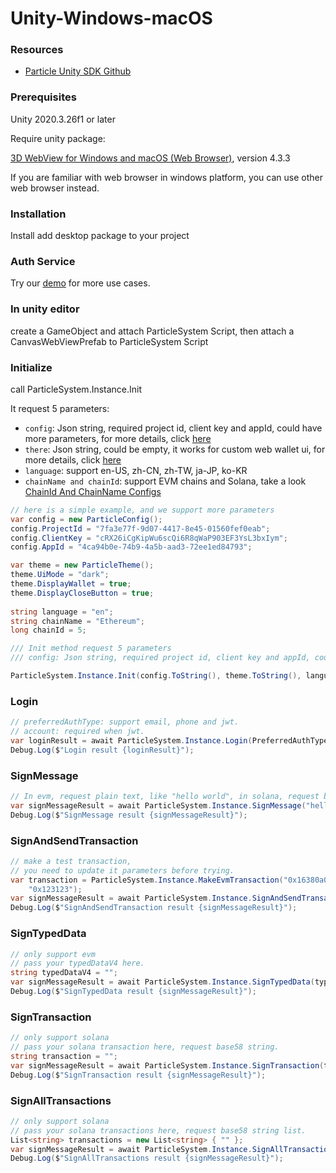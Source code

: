# Unity-Windows-macOS

### Resources <a href="#prerequisites" id="prerequisites"></a>

* [Particle Unity SDK Github](https://github.com/Particle-Network/particle-unity)

### Prerequisites <a href="#prerequisites" id="prerequisites"></a>

Unity 2020.3.26f1 or later

Require unity package:&#x20;

[3D WebView for Windows and macOS (Web Browser)](https://assetstore.unity.com/packages/tools/gui/3d-webview-for-windows-and-macos-web-browser-154144#description), version 4.3.3

If you are familiar with web browser in windows platform, you can use other web browser instead.

### Installation

Install add desktop package to your project

### Auth Service

Try our [demo](https://github.com/Particle-Network/particle-unity) for more use cases.

### In unity editor

create a GameObject and attach ParticleSystem Script, then attach a CanvasWebViewPrefab to ParticleSystem Script

### Initialize&#x20;

call ParticleSystem.Instance.Init

It request 5 parameters:

* `config`: Json string, required project id, client key and appId, could have more parameters, for more details, click [here](web.md#set-auth-theme)
* `there`: Json string, could be empty, it works for custom web wallet ui, for more details, click [here](web.md#set-auth-theme)
* `language`: support en-US, zh-CN, zh-TW, ja-JP, ko-KR
* `chainName and chainId`: support EVM chains and Solana, take a look [ChainId And ChainName Configs](../../node-service/evm-chains-api/#structure)

```csharp
// here is a simple example, and we support more parameters
var config = new ParticleConfig();
config.ProjectId = "7fa3e77f-9d07-4417-8e45-01560fef0eab";
config.ClientKey = "cRX26iCgKipWu6scQi6R8qWaP903EF3YsL3bxIym";
config.AppId = "4ca94b0e-74b9-4a5b-aad3-72ee1ed84793";

var theme = new ParticleTheme();
theme.UiMode = "dark";
theme.DisplayWallet = true;
theme.DisplayCloseButton = true;
            
string language = "en";
string chainName = "Ethereum";
long chainId = 5;

/// Init method request 5 parameters
/// config: Json string, required project id, client key and appId, could have more parameters, for more details, click here

ParticleSystem.Instance.Init(config.ToString(), theme.ToString(), language, chainName, chainId);

```

### Login

```csharp
// preferredAuthType: support email, phone and jwt.
// account: required when jwt.
var loginResult = await ParticleSystem.Instance.Login(PreferredAuthType.email, "");
Debug.Log($"Login result {loginResult}");
```

### SignMessage

```csharp
// In evm, request plain text, like "hello world", in solana, request base58 string.
var signMessageResult = await ParticleSystem.Instance.SignMessage("hello world");
Debug.Log($"SignMessage result {signMessageResult}");
```

### SignAndSendTransaction

```csharp
// make a test transaction,
// you need to update it parameters before trying.
var transaction = ParticleSystem.Instance.MakeEvmTransaction("0x16380a03f21e5a5e339c15ba8ebe581d194e0db3", "0xA719d8C4C94C1a877289083150f8AB96AD0C6aa1", "0x",
    "0x123123");
var signMessageResult = await ParticleSystem.Instance.SignAndSendTransaction(transaction);
Debug.Log($"SignAndSendTransaction result {signMessageResult}");
```

### SignTypedData

```csharp
// only support evm
// pass your typedDataV4 here.
string typedDataV4 = "";
var signMessageResult = await ParticleSystem.Instance.SignTypedData(typedDataV4, SignTypedDataVersion.Default);
Debug.Log($"SignTypedData result {signMessageResult}");
```

### SignTransaction

```csharp
// only support solana
// pass your solana transaction here, request base58 string.
string transaction = "";
var signMessageResult = await ParticleSystem.Instance.SignTransaction(transaction);
Debug.Log($"SignTransaction result {signMessageResult}");
```

### SignAllTransactions

```csharp
// only support solana
// pass your solana transactions here, request base58 string list.
List<string> transactions = new List<string> { "" };
var signMessageResult = await ParticleSystem.Instance.SignAllTransactions(transactions);
Debug.Log($"SignAllTransactions result {signMessageResult}");
```

